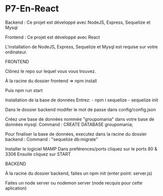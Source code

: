 # P7-En-React

Backend : Ce projet est développé avec NodeJS, Express, Sequelize et Mysql

Frontend : Ce projet est développé avec React

L'installation de NodeJS, Express, Sequelize et Mysql est requise sur votre ordinateur.

FRONTEND

Clônez le repo sur lequel vous vous trouvez.

À la racine du dossier frontend => npm install

Puis npm run start

Installation de la base de données Entrez: - npm i sequelize - sequelize init

Dans le dossier backend modifer le mot de passe dans config/config.json

Créez une base de données nommée "groupomania" dans votre base de données mysql. Command : CREATE DATABASE groupomania;

Pour finaliser la base de données, executez dans la racine du dossier backend : Command : "sequelize db:migrate"

Installer le logiciel MAMP Dans preférences/ports cliquez sur le ports 80 & 3306 Ensuite cliquez sur START

BACKEND

À la racine du dossier backend, faites un npm init (enter point: server.js)

Faites un node server ou nodemon server (node recquis pour cette aplication)
